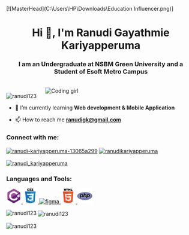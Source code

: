 [![MasterHead](C:\Users\HP\Downloads\Education Influencer.png)]
<h1 align="center">Hi 👋, I'm Ranudi Gayathmie Kariyapperuma</h1>
<h3 align="center">I am an Undergraduate at NSBM Green University and a Student of Esoft Metro Campus</h3><br>
<img align="right" alt="Coding girl" width="400" src="https://i.pinimg.com/originals/e7/26/c7/e726c74ac081eed50feee1433d12c998.gif">

<p align="left"> <img src="https://komarev.com/ghpvc/?username=ranudi123&label=Profile%20views&color=0e75b6&style=flat" alt="ranudi123" /> </p>


- 🌱 I’m currently learning **Web development & Mobile Application**

- 📫 How to reach me **ranudigk@gmail.com**
  
<h3 align="left">Connect with me:</h3>
<p align="left">
<a href="https://linkedin.com/in/ranudi-kariyapperuma-13065a299" target="blank"><img align="center" src="https://raw.githubusercontent.com/rahuldkjain/github-profile-readme-generator/master/src/images/icons/Social/linked-in-alt.svg" alt="ranudi-kariyapperuma-13065a299" height="30" width="40" /></a>
<a href="https://fb.com/ranudikariyapperuma" target="blank"><img align="center" src="https://raw.githubusercontent.com/rahuldkjain/github-profile-readme-generator/master/src/images/icons/Social/facebook.svg" alt="ranudikariyapperuma" height="30" width="40" /></a> 
  
<a href="https://instagram.com/ranudi_kariyapperuma" target="blank"><img align="center" src="https://raw.githubusercontent.com/rahuldkjain/github-profile-readme-generator/master/src/images/icons/Social/instagram.svg" alt="ranudi_kariyapperuma" height="30" width="40" /></a>
</p>

<h3 align="left">Languages and Tools:</h3>
<p align="left"> <a href="https://www.w3schools.com/cs/" target="_blank" rel="noreferrer"> <img src="https://raw.githubusercontent.com/devicons/devicon/master/icons/csharp/csharp-original.svg" alt="csharp" width="40" height="40"/> </a> <a href="https://www.w3schools.com/css/" target="_blank" rel="noreferrer"> <img src="https://raw.githubusercontent.com/devicons/devicon/master/icons/css3/css3-original-wordmark.svg" alt="css3" width="40" height="40"/> </a> <a href="https://www.figma.com/" target="_blank" rel="noreferrer"> <img src="https://www.vectorlogo.zone/logos/figma/figma-icon.svg" alt="figma" width="40" height="40"/> </a> <a href="https://www.w3.org/html/" target="_blank" rel="noreferrer"> <img src="https://raw.githubusercontent.com/devicons/devicon/master/icons/html5/html5-original-wordmark.svg" alt="html5" width="40" height="40"/> </a> <a href="https://www.php.net" target="_blank" rel="noreferrer"> <img src="https://raw.githubusercontent.com/devicons/devicon/master/icons/php/php-original.svg" alt="php" width="40" height="40"/> </a> </p>

<p><img align="left" src="https://github-readme-stats.vercel.app/api/top-langs?username=ranudi123&show_icons=true&locale=en&layout=compact" alt="ranudi123" /></p>

<p>&nbsp;<img align="center" src="https://github-readme-stats.vercel.app/api?username=ranudi123&show_icons=true&locale=en" alt="ranudi123" /></p>

<p><img align="center" src="https://github-readme-streak-stats.herokuapp.com/?user=ranudi123&" alt="ranudi123" /></p>
